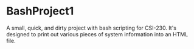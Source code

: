# BashProject1
A small, quick, and dirty project with bash scripting for CSI-230. It's designed to print out various pieces of system information into an HTML file.
